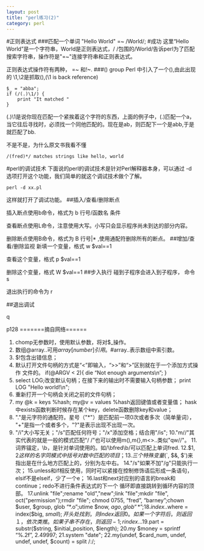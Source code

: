 ```yaml
---
layout: post
title: "perl练习(2)"
category: perl
---
```


#正则表达式
###匹配一个单词
"Hello World" =~ /World/; #成功
这里“Hello World”是一个字符串，World是正则表达式，/ /包围的/World/告诉perl为了匹配搜索字符串，操作符是"=~"连接字符串和正则表达式。

正则表达式操作符有两种， =~ 和!~.
###() group
Perl 中引入了一个(),由此出现的 \1,\2是抓取(),(\1 is back reference)
	
	$_ = "abba";
	if (/(.)\1/) {
		print "It matched "
	}


(.)\1是说你现在匹配一个紧挨着这个字符的东西，上面的例子中，(.)匹配一个a，当它往后寻找时，必须找一个同他匹配的。现在是ab，则匹配下一个是abb,于是就匹配了bb.

不是不是，为什么原文书我看不懂
	
	/(fred)*/ matches strings like hello, world

#perl的调试技术
下面说的perl的调试技术是针对Perl解释器本身，可以通过 -d 选项打开这个功能，我们简单的就这个调试技术做个了解。

	perl -d xx.pl

这样就打开了调试功能。
##插入/查看/删除断点

插入断点使用b命令，格式为 b 行号/函数名 条件

查看断点使用L命令，注意使用大写。小写只会显示程序尚未到达的部分内容。

删除断点使用B命令，格式为 B 行号|* ,使用通配符删除所有的断点。
##增加/查看/删除监视
新填一个变量，格式 w $val==1

查看这个变量，格式 p $val==1

删除这个变量，格式 W $val==1
##步入执行
碰到子程序会进入到子程序， 命令 s

退出执行的命令为 r

##退出调试

q


p128
=======摘自网络======
1. chomp无参数时，使用默认参数，将对$_操作。
2. 数组@array..可用$array[number]引用。$#array..表示数组中索引数。
3. $!包含出错信息；
4. 默认打开文件句柄的方式是“<”即输入，“>>”和“>”区别就在于一个添加方式操作
文件的。
if(@ARGV < 2){
die “Not enough arguments\n”;
}
5. select LOG;改变默认句柄；在接下来的输出时不需要输入句柄参数；
print LOG "Hello world!\n";
6. 重新打开一个句柄会关闭之前的文件句柄；
7. my @k = keys %hash; my@v = values %hash返回键值或者变量值；
hask中exists函数判断时候存在某个key，delete函数删除key和value；
8. "."是元字符的通配符。星号（"*"）是匹配前一项0次或者多次（简单量词），
"+"是指一个或者多个，"?"是表示出现不出现一次。
9. "/i"大小写无关；"/s"匹配任何符号；"/x"添加空格；结合用"/is";
10."m//"其实代表的就是一般的模式匹配"/ /"也可以使用m(),m{},m<>..类似"qw//"。
11.词界锚定，\b，是针对单词使用的。如/\bfred\b/可以匹配上单词fred.
12.$1, $2 这样的名字同模式中括号对数中匹配的项目；
13.三个特殊变量($`, $&, $')来指出是在什么地方匹配上的，分别为左中右。
14."/s"如果不加"/g"只能执行一次；
15.unless和if相反使用，同时可以紧接在控制修饰语后形成一条语句，elsif不是elseif，少了一个e；
16.last和next对应别的语言的break和continue；redo不进行条件表达式的下一个
循环即直接跳转到循环内容的顶部。
17.unlink "file";rename "old","new";link "file";mkdir "file", oct("permission");rmdir "file";
chmod 0755, “fred”, “barney”;chown $user, $group, glob “*.o”;utime $now, $ago, glob “*”;
18.index..$where = index($big, $small);开头处找到，则index 返回0。
如果一个字符后，则返回１，依次类推。如果子串不存在，则返回-1;rindex...
19.$part = substr($string, $initial_position, $length);
20.my $money = sprintf “%.2f”, 2.49997;
21.system "date";
22.my(undef, $card_num, undef, undef, undef, $count) = split /:/; 
</pre>
